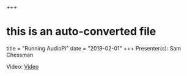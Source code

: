 +++
# this is an auto-converted file
title = "Running AudioPi"
date = "2019-02-01"
+++
Presenter(s): Sam Chessman

Video: [Video](https://www.youtube.com/watch?v=jxAYWnKBm4Q)
